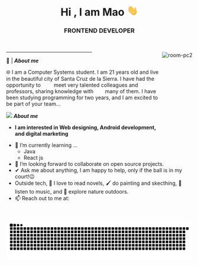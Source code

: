 <h1 align="center">Hi , I am Mao <img src="https://raw.githubusercontent.com/ABSphreak/ABSphreak/master/gifs/Hi.gif" width="30px"></h1>
<h3 align="center">FRONTEND DEVELOPER</h3>
<br>
<dl><dd>
<img align='right'   src="https://i.pinimg.com/originals/50/27/2a/50272a0d34a8666dbe24b03c0544d7ec.gif" height="230" alt="room-pc2" >
</dd></dl>
<hr width="46%" >


📖 | ***About me***
<p align='left '>🌐 I am a Computer Systems student. I am 21 years old and live in the beautiful city of Santa Cruz de la Sierra.
I have had the opportunity to&nbsp;&nbsp;&nbsp;&nbsp;&nbsp;&nbsp;&nbsp;&nbsp; meet very talented colleagues and professors, sharing knowledge with&nbsp;&nbsp;&nbsp;&nbsp;&nbsp;&nbsp;&nbsp; many of them.
I have been studying programming for two years, and I am excited to be part of your team...</p>


<img src="https://media.giphy.com/media/ObNTw8Uzwy6KQ/giphy.gif" width="30px">&nbsp;***About me***

* **I am interested in Web designing, Android development, and digital marketing**
- 🌱 I’m currently learning ...
  - Java
  - React js
- 👯 I’m looking forward to collaborate on open source projects.
- ✔ Ask me about anything, I am happy to help, only if the ball is in my court!😉<br>
- Outside tech, 📖 I love to read novels, 🖌️ do painting and skecthing, 🎵 listen to music, and 🌴 explore nature outdoors.
- 📫 Reach out to me at: <a href=""></a>






<br>
  <p align="center">
  <img src="https://github.com/7oSkaaa/7oSkaaa/raw/output/github-contribution-grid-snake.svg" alt="snake"></center>
</p>



